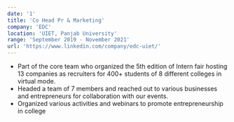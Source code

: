 ```yaml
---
date: '1'
title: 'Co Head Pr & Marketing'
company: 'EDC'
location: 'UIET, Panjab University'
range: 'September 2019 - November 2021'
url: 'https://www.linkedin.com/company/edc-uiet/'
---
```


- Part of the core team who organized the 5th edition of Intern fair hosting 13 companies as recruiters for 400+ students of 8 different colleges in virtual mode.
- Headed a team of 7 members and reached out to various businesses and entrepreneurs for collaboration with our events.
- Organized various activities and webinars to promote entrepreneurship in college
